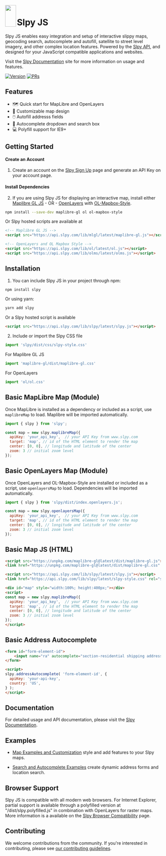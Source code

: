 <img src="https://www.slpy.com/img/slpy-logo.svg" align="left" width="35px" height="70px">

# Slpy JS

Slpy JS enables easy integration and setup of interactive slippy maps, geocoding search, autocomplete and autofill, satellite to street level imagery, and other complex location features.  Powered by the [Slpy API](https://www.slpy.com), and designed for your JavaScript compatible applications and websites.

Visit the [Slpy Documentation](https://www.slpy.com/docs) site for more information on usage and features.

[![Version](https://img.shields.io/npm/v/slpy?style=flat)](https://www.npmjs.com/package/slpy) [![PRs](https://img.shields.io/badge/PRs-welcome-brightgreen.svg?style=flat)](CONTRIBUTING.md)

## Features

- 🗺️ Quick start for MapLibre and OpenLayers
- 🎨 Customizable map design
- 🖱️  Autofill addresss fields
- 📍  Autocomplete dropdown and search box
- 💻 Polyfill support for IE9+

## Getting Started

#### Create an Account
1. Create an account on the [Slpy Sign Up](https://www.slpy.com/users/join) page and generate an API Key on your account page.

#### Install Dependencies
2. If you are using Slpy JS for displaying an interactive map, install either [Maplibre GL JS](https://github.com/maplibre/maplibre-gl-js) - OR - [OpenLayers](https://github.com/openlayers/openlayers) with [OL-Mapbox-Style](https://github.com/openlayers/ol-mapbox-style).

```bash
npm install --save-dev maplibre-gl ol ol-mapbox-style
```
Or Slpy hosted scripts are available at
```html
<!-- Maplibre GL JS -->
<script src="https://api.slpy.com/lib/mlgl/latest/maplibre-gl.js"></script>
```
```html
<!-- OpenLayers and OL Mapbox Style -->
<script src="https://api.slpy.com/lib/ol/latest/ol.js"></script>
<script src="https://api.slpy.com/lib/olms/latest/olms.js"></script>
``` 
## Installation

1. You can include Slpy JS in your project through npm:

```bash
npm install slpy
```

Or using yarn:

```bash
yarn add slpy
```

Or a Slpy hosted script is available
```html
<script src="https://api.slpy.com/lib/slpy/latest/slpy.js"></script>
```

2. Include or import the Slpy CSS file
```javascript
import 'slpy/dist/css/slpy-style.css'
```
For Maplibre GL JS
```javascript
import 'maplibre-gl/dist/maplibre-gl.css'
```
For OpenLayers
```javascript
import 'ol/ol.css'
```

## Basic MapLibre Map (Module)

Once MapLibre is installed as a dependency or included as a script, use `maplibreMap` to load.  Maplibre will be imported automatically.
```javascript
import { slpy } from 'slpy';

const map = new slpy.maplibreMap({
  apiKey: 'your_api_key',  // your API Key from www.slpy.com
  target: 'map', // id of the HTML element to render the map
  center: [0, 0], // longitude and latitude of the center
  zoom: 3 // initial zoom level
});
```

## Basic OpenLayers Map (Module)

Once OpenLayers and OL-Mapbox-Style are installed or included as a script, use `openlayersMap` to load.  Dependencies will be imported automatically.
```javascript
import { slpy } from 'slpy/dist/index.openlayers.js';

const map = new slpy.openlayersMap({
  apiKey: 'your_api_key',  // your API Key from www.slpy.com
  target: 'map', // id of the HTML element to render the map
  center: [0, 0], // longitude and latitude of the center
  zoom: 3 // initial zoom level
});
```
## Basic Map JS (HTML)

```html
<script src="https://unpkg.com/maplibre-gl@latest/dist/maplibre-gl.js"></script>
<link href="https://unpkg.com/maplibre-gl@latest/dist/maplibre-gl.css" rel="stylesheet" />

<script src="https://api.slpy.com/lib/slpy/latest/slpy.js"></script>
<link href="https://api.slpy.com/lib/slpy/latest/slpy-style.css" rel="stylesheet">

<div id="map" style="width:100%; height:400px;"></div>
<script>
const map = new slpy.maplibreMap({
  apiKey: 'your_api_key',  // your API Key from www.slpy.com
  target: 'map', // id of the HTML element to render the map
  center: [0, 0], // longitude and latitude of the center
  zoom: 3 // initial zoom level
});
</script>
```

## Basic Address Autocomplete

```html
<form id="form-element-id">
	<input name="ra" autocomplete="section-residential shipping address-line1">
</form>

<script>
slpy.addressAutocomplete( 'form-element-id', {
  apiKey: 'your-api-key',
  country: 'US',
} );
</script>
```

## Documentation

For detailed usage and API documentation, please visit the [Slpy Documentation](https://www.slpy.com/docs).

## Examples

- [Map Examples and Customization](https://www.slpy.com/docs/map-customization) style and add features to your Slpy maps.

- [Search and Autocomplete Examples](https://www.slpy.com/docs/search-examples) create dynamic address forms and location search.

## Browser Support

Slpy JS is compatible with all modern web browsers. For Internet Explorer, partial support is available through a polyfilled version at "/dist/slpy.polyfilled.js" in combination with OpenLayers for raster maps.  More information is a available on the [Slpy Browser Compatibility](https://www.slpy.com/docs/browser-compatibility) page.

## Contributing

We welcome contributions from the community. If you're interested in contributing, please see [our contributing guidelines](CONTRIBUTING.md).
